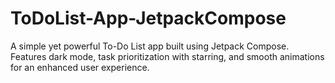 # ToDoList-App-JetpackCompose
A simple yet powerful To-Do List app built using Jetpack Compose. Features dark mode, task prioritization with starring, and smooth animations for an enhanced user experience.
